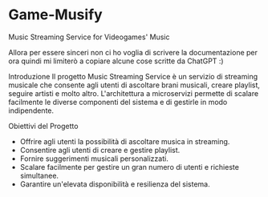 # Game-Musify
Music Streaming Service for Videogames' Music

Allora per essere sinceri non ci ho voglia di scrivere la documentazione per ora quindi mi limiterò a copiare alcune cose scritte da ChatGPT :)

Introduzione
Il progetto Music Streaming Service è un servizio di streaming musicale che consente agli utenti di ascoltare brani musicali, creare playlist, seguire artisti e molto altro. L'architettura a microservizi permette di scalare facilmente le diverse componenti del sistema e di gestirle in modo indipendente.

Obiettivi del Progetto
- Offrire agli utenti la possibilità di ascoltare musica in streaming.
- Consentire agli utenti di creare e gestire playlist.
- Fornire suggerimenti musicali personalizzati.
- Scalare facilmente per gestire un gran numero di utenti e richieste simultanee.
- Garantire un'elevata disponibilità e resilienza del sistema.
